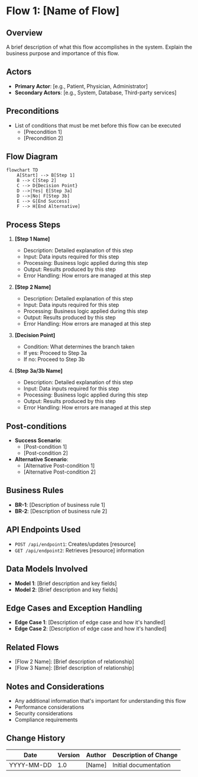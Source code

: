 # Flow 1: [Name of Flow]

## Overview

A brief description of what this flow accomplishes in the system. Explain the business purpose and importance of this flow.

## Actors

- **Primary Actor**: [e.g., Patient, Physician, Administrator]
- **Secondary Actors**: [e.g., System, Database, Third-party services]

## Preconditions

- List of conditions that must be met before this flow can be executed
  - [Precondition 1]
  - [Precondition 2]

## Flow Diagram

```mermaid
flowchart TD
    A[Start] --> B[Step 1]
    B --> C[Step 2]
    C --> D{Decision Point}
    D -->|Yes| E[Step 3a]
    D -->|No| F[Step 3b]
    E --> G[End Success]
    F --> H[End Alternative]
```

## Process Steps

1. **[Step 1 Name]**
   - Description: Detailed explanation of this step
   - Input: Data inputs required for this step
   - Processing: Business logic applied during this step
   - Output: Results produced by this step
   - Error Handling: How errors are managed at this step

2. **[Step 2 Name]**
   - Description: Detailed explanation of this step
   - Input: Data inputs required for this step
   - Processing: Business logic applied during this step
   - Output: Results produced by this step
   - Error Handling: How errors are managed at this step

3. **[Decision Point]**
   - Condition: What determines the branch taken
   - If yes: Proceed to Step 3a
   - If no: Proceed to Step 3b

4. **[Step 3a/3b Name]**
   - Description: Detailed explanation of this step
   - Input: Data inputs required for this step
   - Processing: Business logic applied during this step
   - Output: Results produced by this step
   - Error Handling: How errors are managed at this step

## Post-conditions

- **Success Scenario**:
  - [Post-condition 1]
  - [Post-condition 2]
- **Alternative Scenario**:
  - [Alternative Post-condition 1]
  - [Alternative Post-condition 2]

## Business Rules

- **BR-1**: [Description of business rule 1]
- **BR-2**: [Description of business rule 2]

## API Endpoints Used

- `POST /api/endpoint1`: Creates/updates [resource]
- `GET /api/endpoint2`: Retrieves [resource] information

## Data Models Involved

- **Model 1**: [Brief description and key fields]
- **Model 2**: [Brief description and key fields]

## Edge Cases and Exception Handling

- **Edge Case 1**: [Description of edge case and how it's handled]
- **Edge Case 2**: [Description of edge case and how it's handled]

## Related Flows

- [Flow 2 Name]: [Brief description of relationship]
- [Flow 3 Name]: [Brief description of relationship]

## Notes and Considerations

- Any additional information that's important for understanding this flow
- Performance considerations
- Security considerations
- Compliance requirements

## Change History

| Date | Version | Author | Description of Change |
|------|---------|--------|------------------------|
| YYYY-MM-DD | 1.0 | [Name] | Initial documentation |
